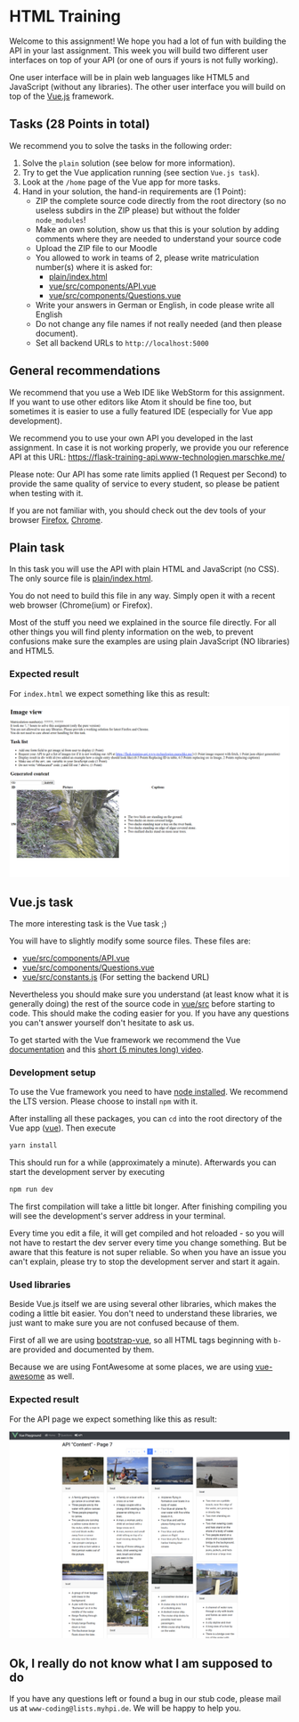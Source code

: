 # HTML Training
Welcome to this assignment! We hope you had a lot of fun with building the API in your last assignment.
This week you will build two different user interfaces on top of your API (or one of ours if yours is not fully working).

One user interface will be in plain web languages like HTML5 and JavaScript (without any libraries).
The other user interface you will build on top of the [Vue.js](https://vuejs.org/) framework.

## Tasks (28 Points in total)
We recommend you to solve the tasks in the following order:

1. Solve the `plain` solution (see below for more information).
1. Try to get the Vue application running (see section `Vue.js task`).
1. Look at the `/home` page of the Vue app for more tasks.
1. Hand in your solution, the hand-in requirements are (1 Point):
    * ZIP the complete source code directly from the root directory (so no useless subdirs in the ZIP please) but without the folder `node_modules`!
    * Make an own solution, show us that this is your solution by adding comments where they are needed to understand your source code
    * Upload the ZIP file to our Moodle
    * You allowed to work in teams of 2, please write matriculation number(s) where it is asked for:
        * [plain/index.html](plain/index.html)
        * [vue/src/components/API.vue](vue/src/components/API.vue)
        * [vue/src/components/Questions.vue](vue/src/components/Questions.vue)
    * Write your answers in German or English, in code please write all English
    * Do not change any file names if not really needed (and then please document).
    * Set all backend URLs to `http://localhost:5000`

## General recommendations
We recommend that you use a Web IDE like WebStorm for this assignment.
If you want to use other editors like Atom it should be fine too, but sometimes it is easier to use a fully featured IDE (especially for Vue app development).

We recommend you to use your own API you developed in the last assignment.
In case it is not working properly, we provide you our reference API at this URL: https://flask-training-api.www-technologien.marschke.me/

Please note: Our API has some rate limits applied (1 Request per Second) to provide the same quality of service to every student, so please be patient when testing with it.

If you are not familiar with, you should check out the dev tools of your browser [Firefox](https://developer.mozilla.org/en-US/docs/Learn/Common_questions/What_are_browser_developer_tools), [Chrome](https://developers.google.com/web/tools/chrome-devtools/).

## Plain task
In this task you will use the API with plain HTML and JavaScript (no CSS). The only source file is [plain/index.html](plain/index.html).

You do not need to build this file in any way. Simply open it with a recent web browser (Chrome(ium) or Firefox).

Most of the stuff you need we explained in the source file directly.
For all other things you will find plenty information on the web, to prevent confusions make sure the examples are using plain JavaScript (NO libraries) and HTML5.

### Expected result
For `index.html` we expect something like this as result:

![alt text](docs/expected-result-plain.png)

## Vue.js task
The more interesting task is the Vue task ;)

You will have to slightly modify some source files. These files are:

* [vue/src/components/API.vue](vue/src/components/API.vue)
* [vue/src/components/Questions.vue](vue/src/components/Questions.vue)
* [vue/src/constants.js](vue/src/constants.js) (For setting the backend URL)

Nevertheless you should make sure you understand (at least know what it is generally doing) the rest of the source code in [vue/src](vue/src) before starting to code.
This should make the coding easier for you. If you have any questions you can't answer yourself don't hesitate to ask us.

To get started with the Vue framework we recommend the Vue [documentation](https://vuejs.org/v2/guide/) and this [short (5 minutes long) video](https://player.vimeo.com/video/247494684).

### Development setup
To use the Vue framework you need to have [node installed](https://nodejs.org/en/download/). We recommend the LTS version. Please choose to install `npm` with it.

After installing all these packages, you can `cd` into the root directory of the Vue app ([vue](vue)). Then execute

```bash
yarn install
```

This should run for a while (approximately a minute). Afterwards you can start the development server by executing

```bash
npm run dev
```

The first compilation will take a little bit longer.
After finishing compiling you will see the development's server address in your terminal.

Every time you edit a file, it will get compiled and hot reloaded - so you will not have to restart the dev server every time you change something.
But be aware that this feature is not super reliable. So when you have an issue you can't explain, please try to stop the development server and start it again.

### Used libraries
Beside Vue.js itself we are using several other libraries, which makes the coding a little bit easier.
You don't need to understand these libraries, we just want to make sure you are not confused because of them.

First of all we are using [bootstrap-vue](https://bootstrap-vue.js.org/), so all HTML tags beginning with `b-` are provided and documented by them.

Because we are using FontAwesome at some places, we are using [vue-awesome](https://www.npmjs.com/package/vue-awesome) as well.

### Expected result
For the API page we expect something like this as result:

![alt text](docs/expected-result-vue.png)

## Ok, I really do not know what I am supposed to do
If you have any questions left or found a bug in our stub code, please mail us at `www-coding@lists.myhpi.de`.
We will be happy to help you.
